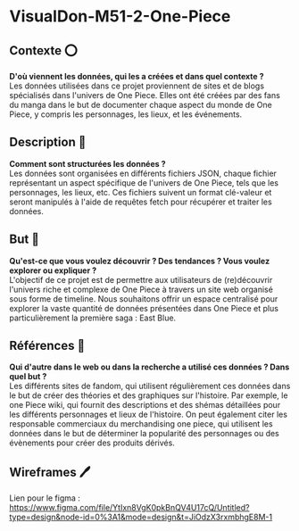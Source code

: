 # VisualDon-M51-2-One-Piece 

## Contexte ⭕️

**D'où viennent les données, qui les a créées et dans quel contexte ?**\
Les données utilisées dans ce projet proviennent de sites et de blogs spécialisés dans l'univers de One Piece. Elles ont été créées par des fans du manga dans le but de documenter chaque aspect du monde de One Piece, y compris les personnages, les lieux, et les événements.

## Description 📃

**Comment sont structurées les données ?**\
Les données sont organisées en différents fichiers JSON, chaque fichier représentant un aspect spécifique de l'univers de One Piece, tels que les personnages, les lieux, etc. Ces fichiers suivent un format clé-valeur et seront manipulés à l'aide de requêtes fetch pour récupérer et traiter les données.

## But 🎯

**Qu'est-ce que vous voulez découvrir ? Des tendances ? Vous voulez explorer ou expliquer ?**\
L'objectif de ce projet est de permettre aux utilisateurs de (re)découvrir l'univers riche et complexe de One Piece à travers un site web organisé sous forme de timeline. Nous souhaitons offrir un espace centralisé pour explorer la vaste quantité de données présentées dans One Piece et plus particulièrement la première saga : East Blue.

## Références 🔗

**Qui d'autre dans le web ou dans la recherche a utilisé ces données ? Dans quel but ?**\
Les différents sites de fandom, qui utilisent régulièrement ces données dans le but de créer des théories et des graphiques sur l'histoire. Par exemple, le one Piece wiki, qui fournit des descriptions et des shémas détaillées pour les différents personnages et lieux de l'histoire. On peut également citer les responsable commerciaux du merchandising one piece, qui utilisent les données dans le  but de déterminer la popularité des personnages ou des évènements pour créer des produits dérivés.

## Wireframes 🖊️

Lien pour le figma : https://www.figma.com/file/YtIxn8VgK0pkBnQV4U17cQ/Untitled?type=design&node-id=0%3A1&mode=design&t=JiOdzX3rxmbhgE8M-1


